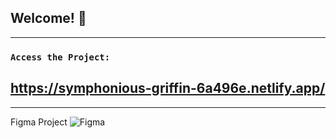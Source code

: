 ## Welcome! 👋
--------------------------------------------------------------------------

### `Access the Project:`

## https://symphonious-griffin-6a496e.netlify.app/

--------------------------------------------------------------------------

Figma Project
![Figma](https://user-images.githubusercontent.com/26381791/200840807-923df6ff-9203-40c2-9d0a-77db0897a92d.png)
